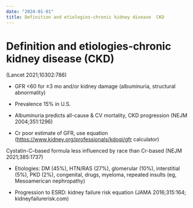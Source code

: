 ```yaml
---
date: "2024-01-01"
title: Definition and etiologies-chronic kidney disease  CKD 
---
```


# Definition and etiologies-chronic kidney disease (CKD)

 (Lancet 2021;10302:786)

* GFR <60 for ≥3 mo and/or kidney damage (albuminuria, structural abnormality)

* Prevalence 15% in U.S.

* Albuminuria predicts all-cause & CV mortality, CKD progression (NEJM 2004;351:1296)

* Cr poor estimate of GFR, use equation (https://www.kidney.org/professionals/kdoqi/gfr calculator)

Cystatin-C–based formula less influenced by race than Cr-based (NEJM 2021;385:1737)

* Etiologies: DM (45%), HTN/RAS (27%), glomerular (10%), interstitial (5%), PKD (2%), congenital, drugs, myeloma, repeated insults (eg, Mesoamerican nephropathy)

* Progression to ESRD: kidney failure risk equation (JAMA 2016;315:164; kidneyfailurerisk.com)
